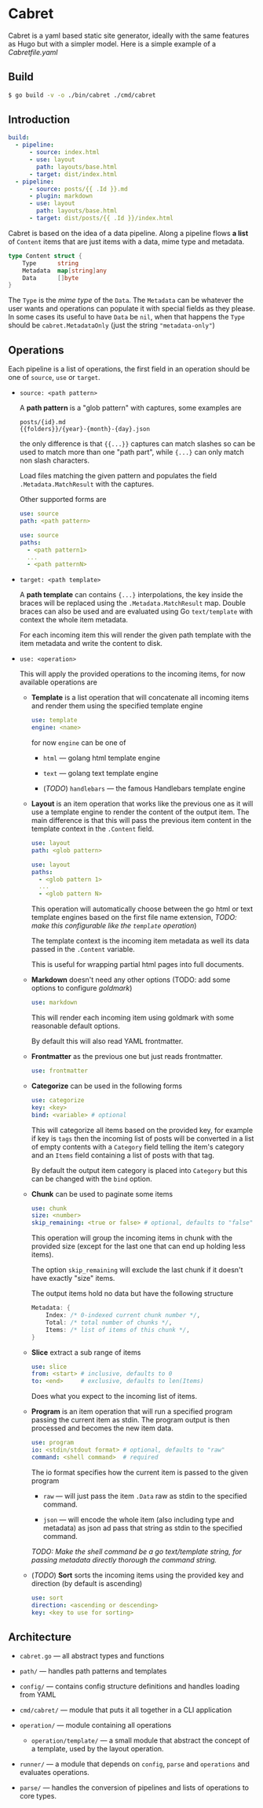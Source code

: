 # Cabret

Cabret is a yaml based static site generator, ideally with the same features as Hugo but with a simpler model. Here is a simple example of a _Cabretfile.yaml_

## Build

```bash shell
$ go build -v -o ./bin/cabret ./cmd/cabret
```

## Introduction

```yaml
build:
  - pipeline:
      - source: index.html
      - use: layout
        path: layouts/base.html
      - target: dist/index.html
  - pipeline:
      - source: posts/{{ .Id }}.md
      - plugin: markdown
      - use: layout
        path: layouts/base.html
      - target: dist/posts/{{ .Id }}/index.html
```

Cabret is based on the idea of a data pipeline. Along a pipeline flows **a list** of `Content` items that are just items with a data, mime type and metadata.

```go
type Content struct {
    Type      string
    Metadata  map[string]any
    Data      []byte          
}
```

The `Type` is the _mime type_ of the `Data`. The `Metadata` can be whatever the user wants and operations can populate it with special fields as they please. In some cases its useful to have `Data` be `nil`, when that happens the `Type` should be `cabret.MetadataOnly` (just the string `"metadata-only"`)

## Operations

Each pipeline is a list of operations, the first field in an operation should be one of `source`, `use` or `target`.

- `source: <path pattern>`

    A **path pattern** is a "glob pattern" with captures, some examples are

    ```
    posts/{id}.md 
    {{folders}}/{year}-{month}-{day}.json
    ``` 

    the only difference is that `{{...}}` captures can match slashes so can be used to match more than one "path part", while `{...}` can only match non slash characters.

    Load files matching the given pattern and populates the field `.Metadata.MatchResult` with the captures.

    Other supported forms are

    ```yaml
    use: source
    path: <path pattern>
    ```

    ```yaml
    use: source
    paths: 
      - <path pattern1>
      ...
      - <path patternN>
    ```

- `target: <path template>`

    A **path template** can contains `{...}` interpolations, the key inside the braces will be replaced using the `.Metadata.MatchResult` map. Double braces can also be used and are evaluated using Go `text/template` with context the whole item metadata.

    For each incoming item this will render the given path template with the item metadata and write the content to disk.

- `use: <operation>`

    This will apply the provided operations to the incoming items, for now available operations are

    - **Template** is a list operation that will concatenate all incoming items and render them using the specified template engine

        ```yaml
        use: template
        engine: <name>
        ```

        for now `engine` can be one of

        - `html` &mdash; golang html template engine

        - `text` &mdash; golang text template engine

        - (_TODO_) `handlebars` &mdash; the famous Handlebars template engine 

    - **Layout** is an item operation that works like the previous one as it will use a template engine to render the content of the output item. The main difference is that this will pass the previous item content in the template context in the `.Content` field.

        ```yaml
        use: layout
        path: <glob pattern>
        ```

        ```yaml
        use: layout
        paths: 
          - <glob pattern 1>
          ...
          - <glob pattern N>
        ```

        This operation will automatically choose between the go html or text template engines based on the first file name extension, _TODO: make this configurable like the `template` operation_)

        The template context is the incoming item metadata as well its data passed in the `.Content` variable.

        This is useful for wrapping partial html pages into full documents.

    - **Markdown** doesn't need any other options (TODO: add some options to configure _goldmark_)

        ```yaml
        use: markdown
        ```

        This will render each incoming item using goldmark with some reasonable default options.

        By default this will also read YAML frontmatter.

    - **Frontmatter** as the previous one but just reads frontmatter.

        ```yaml
        use: frontmatter
        ```

    - **Categorize** can be used in the following forms

        ```yaml
        use: categorize
        key: <key>
        bind: <variable> # optional
        ```

        This will categorize all items based on the provided key, for example if key is `tags` then the incoming list of posts will be converted in a list of empty contents with a `Category` field telling the item's category and an `Items` field containing a list of posts with that tag.

        By default the output item category is placed into `Category` but this can be changed with the `bind` option.

    - **Chunk** can be used to paginate some items

        ```yaml
        use: chunk
        size: <number>
        skip_remaining: <true or false> # optional, defaults to "false"
        ```

        This operation will group the incoming items in chunk with the provided size (except for the last one that can end up holding less items). 
        
        The option `skip_remaining` will exclude the last chunk if it doesn't have exactly "size" items.

        The output items hold no data but have the following structure

        ```go
        Metadata: {
            Index: /* 0-indexed current chunk number */,
            Total: /* total number of chunks */,
            Items: /* list of items of this chunk */,
        }
        ```

    - **Slice** extract a sub range of items

        ```yaml
        use: slice
        from: <start> # inclusive, defaults to 0
        to: <end>     # exclusive, defaults to len(Items)
        ```

        Does what you expect to the incoming list of items.

    - **Program** is an item operation that will run a specified program passing the current item as stdin. The program output is then processed and becomes the new item data.

        ```yaml
        use: program
        io: <stdin/stdout format> # optional, defaults to "raw"
        command: <shell command>  # required
        ```

        The io format specifies how the current item is passed to the given program

        - `raw` &mdash; will just pass the item `.Data` raw as stdin to the specified command.
        
        - `json` &mdash; will encode the whole item (also including type and metadata) as json ad pass that string as stdin to the specified command.

        _TODO: Make the shell command be a go text/template string, for passing metadata directly thorough the command string._

    - (_TODO_) **Sort** sorts the incoming items using the provided key and direction (by default is ascending)

        ```yaml
        use: sort
        direction: <ascending or descending>
        key: <key to use for sorting>
        ```

## Architecture

- `cabret.go` &mdash; all abstract types and functions 

- `path/` &mdash; handles path patterns and templates

- `config/` &mdash; contains config structure definitions and handles loading from YAML

- `cmd/cabret/` &mdash; module that puts it all together in a CLI application

- `operation/` &mdash; module containing all operations

    - `operation/template/` &mdash; a small module that abstract the concept of a template, used by the layout operation.

- `runner/` &mdash; a module that depends on `config`, `parse` and `operations` and evaluates operations.

- `parse/` &mdash; handles the conversion of pipelines and lists of operations to core types.

